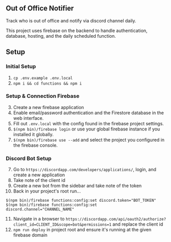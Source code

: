 ## Out of Office Notifier

Track who is out of office and notify via discord channel daily.

This project uses firebase on the backend to handle authentication, database, hosting, and the daily scheduled function.

## Setup

### Initial Setup

1. `cp .env.example .env.local`
2. `npm i && cd functions && npm i`

### Setup & Connection Firebase

3. Create a new firebase application
4. Enable email/password authentication and the Firestore database in the web interface.
5. Fill out `.env.local` with the config found in the firebase project settings.
6. `$(npm bin)/firebase login` or use your global firebase instance if you installed it globally.
7. `$(npm bin)/firebase use --add` and select the project you configured in the firebase console.

### Discord Bot Setup

7. Go to `https://discordapp.com/developers/applications/`, login, and create a new application
8. Take note of the client id
9. Create a new bot from the sidebar and take note of the token
10. Back in your project's root run...

```
$(npm bin)/firebase functions:config:set discord.token="BOT_TOKEN"
$(npm bin)/firebase functions:config:set discord.channel="CHANNEL_NAME"
```

11. Navigate in a browser to `https://discordapp.com/api/oauth2/authorize?client_id=CLIENT_ID&scope=bot&permissions=1` and replace the client id
12. `npm run deploy` in project root and ensure it's running at the given firebase domain
